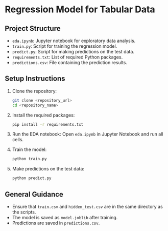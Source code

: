 # Regression Model for Tabular Data

## Project Structure
- `eda.ipynb`: Jupyter notebook for exploratory data analysis.
- `train.py`: Script for training the regression model.
- `predict.py`: Script for making predictions on the test data.
- `requirements.txt`: List of required Python packages.
- `predictions.csv`: File containing the prediction results.

## Setup Instructions

1. Clone the repository:
    ```bash
    git clone <repository_url>
    cd <repository_name>
    ```

2. Install the required packages:
    ```bash
    pip install -r requirements.txt
    ```

3. Run the EDA notebook:
    Open `eda.ipynb` in Jupyter Notebook and run all cells.

4. Train the model:
    ```bash
    python train.py
    ```

5. Make predictions on the test data:
    ```bash
    python predict.py
    ```

## General Guidance
- Ensure that `train.csv` and `hidden_test.csv` are in the same directory as the scripts.
- The model is saved as `model.joblib` after training.
- Predictions are saved in `predictions.csv`.